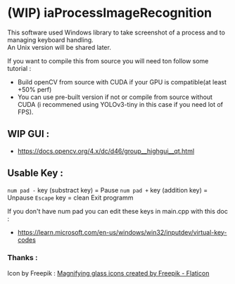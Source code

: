 # (WIP) iaProcessImageRecognition   
   
This software used Windows library to take screenshot of a process and to managing keyboard handling.   
An Unix version will be shared later.   
   
<!-- You can try it with the realease version who's published with everything you need for testing (dll and pre-trained model with links below).    -->
   
If you want to compile this from source you will need ton follow some tutorial :   
   
- Build openCV from source with CUDA if your GPU is compatible(at least +50% perf)    
- You can use pre-built version if not or compile from source without CUDA (i recommened using YOLOv3-tiny in this case if you need lot of FPS).
   
## WIP GUI :      
- https://docs.opencv.org/4.x/dc/d46/group__highgui__qt.html  


## Usable Key : 
``num pad -`` key (substract key) = Pause
``num pad +`` key (addition key) = Unpause
``Escape`` key = clean Exit programm

If you don't have num pad you can edit these keys in main.cpp with this doc :  
- https://learn.microsoft.com/en-us/windows/win32/inputdev/virtual-key-codes


### Thanks :
Icon by Freepik :
<a href="https://www.flaticon.com/free-icons/magnifying-glass" title="magnifying glass icons">Magnifying glass icons created by Freepik - Flaticon</a>
